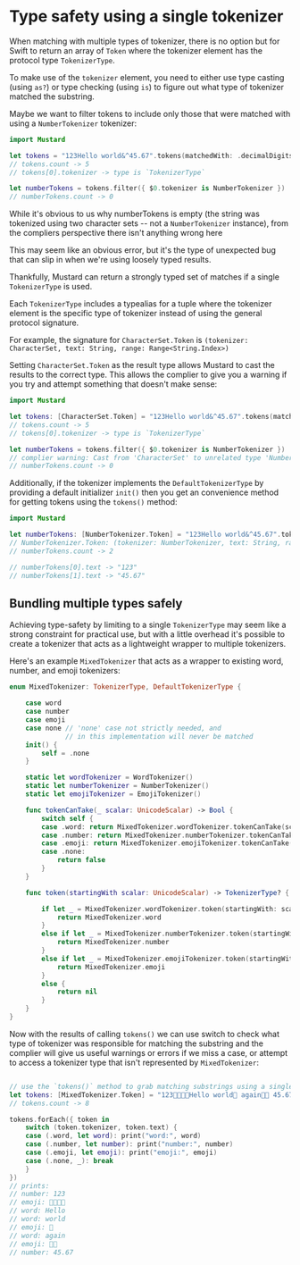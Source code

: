 # Type safety using a single tokenizer

When matching with multiple types of tokenizer, there is no option but for Swift to return an array of `Token` where the tokenizer element has the protocol type `TokenizerType`.

To make use of the `tokenizer` element, you need to either use type casting (using `as?`) or type checking (using `is`) to figure out what type of tokenizer matched the substring.

Maybe we want to filter tokens to include only those that were matched with using a `NumberTokenizer` tokenizer:

````Swift
import Mustard

let tokens = "123Hello world&^45.67".tokens(matchedWith: .decimalDigits, .letters)
// tokens.count -> 5
// tokens[0].tokenizer -> type is `TokenizerType`

let numberTokens = tokens.filter({ $0.tokenizer is NumberTokenizer })
// numberTokens.count -> 0
````

While it's obvious to us why numberTokens is empty (the string was tokenized using two character sets -- not a `NumberTokenizer` instance), from the compliers perspective there isn't anything wrong here

This may seem like an obvious error, but it's the type of unexpected bug that can slip in when we're using loosely typed results.

Thankfully, Mustard can return a strongly typed set of matches if a single `TokenizerType` is used.

Each `TokenizerType` includes a typealias for a tuple where the tokenizer element is the specific type of tokenizer instead of using the general protocol signature.

For example, the signature for `CharacterSet.Token` is `(tokenizer: CharacterSet, text: String, range: Range<String.Index>)`

Setting `CharacterSet.Token` as the result type allows Mustard to cast the results to the correct type. This allows the complier to give you a warning if you try and attempt something that doesn't make sense:

````Swift
import Mustard

let tokens: [CharacterSet.Token] = "123Hello world&^45.67".tokens(matchedWith: .decimalDigits, .letters)
// tokens.count -> 5
// tokens[0].tokenizer -> type is `TokenizerType`

let numberTokens = tokens.filter({ $0.tokenizer is NumberTokenizer })
// complier warning: Cast from 'CharacterSet' to unrelated type 'NumberTokenizer' always fails
// numberTokens.count -> 0
````

Additionally, if the tokenizer implements the `DefaultTokenizerType` by providing a default initializer `init()` then you get an convenience method for getting tokens using the `tokens()` method:

````Swift
import Mustard

let numberTokens: [NumberTokenizer.Token] = "123Hello world&^45.67".tokens()
// NumberTokenizer.Token: (tokenizer: NumberTokenizer, text: String, range: Range<String.Index>)
// numberTokens.count -> 2

// numberTokens[0].text -> "123"
// numberTokens[1].text -> "45.67"

````

## Bundling multiple types safely

Achieving type-safety by limiting to a single `TokenizerType` may seem like a strong constraint for practical use, but
with a little overhead it's possible to create a tokenizer that acts as a lightweight wrapper to multiple tokenizers.

Here's an example `MixedTokenizer` that acts as a wrapper to existing word, number, and emoji tokenizers:

````Swift
enum MixedTokenizer: TokenizerType, DefaultTokenizerType {

    case word
    case number
    case emoji
    case none // 'none' case not strictly needed, and
              // in this implementation will never be matched
    init() {
        self = .none
    }

    static let wordTokenizer = WordTokenizer()
    static let numberTokenizer = NumberTokenizer()
    static let emojiTokenizer = EmojiTokenizer()

    func tokenCanTake(_ scalar: UnicodeScalar) -> Bool {
        switch self {
        case .word: return MixedTokenizer.wordTokenizer.tokenCanTake(scalar)
        case .number: return MixedTokenizer.numberTokenizer.tokenCanTake(scalar)
        case .emoji: return MixedTokenizer.emojiTokenizer.tokenCanTake(scalar)
        case .none:
            return false
        }
    }

    func token(startingWith scalar: UnicodeScalar) -> TokenizerType? {

        if let _ = MixedTokenizer.wordTokenizer.token(startingWith: scalar) {
            return MixedTokenizer.word
        }
        else if let _ = MixedTokenizer.numberTokenizer.token(startingWith: scalar) {
            return MixedTokenizer.number
        }
        else if let _ = MixedTokenizer.emojiTokenizer.token(startingWith: scalar) {
            return MixedTokenizer.emoji
        }
        else {
            return nil
        }
    }
}
````

Now with the results of calling `tokens()` we can use switch to check what type of tokenizer was responsible for
matching the substring and the complier will give us useful warnings or errors if we miss a case, or attempt to
access a tokenizer type that isn't represented by `MixedTokenizer`:

````Swift

// use the `tokens()` method to grab matching substrings using a single tokenizer
let tokens: [MixedTokenizer.Token] = "123👩‍👩‍👦‍👦Hello world👶 again👶🏿 45.67".tokens()
// tokens.count -> 8

tokens.forEach({ token in
    switch (token.tokenizer, token.text) {
    case (.word, let word): print("word:", word)
    case (.number, let number): print("number:", number)
    case (.emoji, let emoji): print("emoji:", emoji)
    case (.none, _): break
    }
})
// prints:
// number: 123
// emoji: 👩‍👩‍👦‍👦
// word: Hello
// word: world
// emoji: 👶
// word: again
// emoji: 👶🏿
// number: 45.67
````

